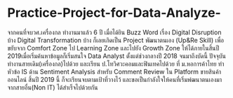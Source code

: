 # Practice-Project-for-Data-Analyze-
   จากคนที่จบวศ.เครื่องกล ทำงานมาแล้ว 6 ปี เมื่อได้ยิน Buzz Word เรื่อง Digital Disruption บ้าง Digital Transformation บ้าง ก็เลยเกิดเป็น Project พัฒนาตนเอง (Up&Re Skill) เพื่อขยับจาก Comfort Zone ไป Learning Zone และไปยัง Growth Zone ให้ได้ภายในสิ้นปี 2019เมื่อเริ่มค้นหาข้อมูลก็เริ่มสนใจ Data Analyst ตั้งแต่ช่วงกลางปี 2018 จนมาถึงบัดนี้ ปัจจุบันทำงานสายเดิม(เครื่องกล)ไปด้วย และเรียน ป.โทวิศวะคอมและฟินเทคไปด้วย ที่ ม.หอการค้าไทย ทำหัวข้อ IS ด้าน Sentiment Analysis สำหรับ Comment Review ใน Platform ขายสินค้าออนไลน์ สิ้นปี 2019 นี้ ก็จะเรียนจบตามเป้าที่วางไว้ และขอเป็นกำลังใจให้คนที่เริ่มพํฒนาตนเองมาจากสายอื่น(Non IT) ได้สำเร็จไปด้วยกัน
